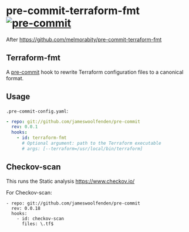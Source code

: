 # pre-commit-terraform-fmt [![pre-commit](https://img.shields.io/badge/pre--commit-enabled-brightgreen?logo=pre-commit&logoColor=white)](https://github.com/pre-commit/pre-commit)

After <https://github.com/melmorabity/pre-commit-terraform-fmt>

## Terraform-fmt

A [pre-commit](https://pre-commit.com/) hook to rewrite Terraform configuration files to a canonical format.

## Usage

`.pre-commit-config.yaml`:

```yaml
- repo: git://github.com/jameswoolfenden/pre-commit
  rev: 0.0.1
  hooks:
    - id: terraform-fmt
      # Optional argument: path to the Terraform executable
      # args: [--terraform=/usr/local/bin/terraform]
```

## Checkov-scan

This runs the Static analysis https://www.checkov.io/

For Checkov-scan:
```
- repo: git://github.com/jameswoolfenden/pre-commit
  rev: 0.0.18
  hooks:
    - id: checkov-scan
      files: \.tf$
```
